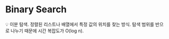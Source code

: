 # Binary Search

<aside>
💡 이분 탐색.
정렬된 리스트나 배열에서 특정 값의 위치를 찾는 방식.
탐색 범위를 반으로 나누기 때문에 시간 복잡도가 O(log n).

</aside>